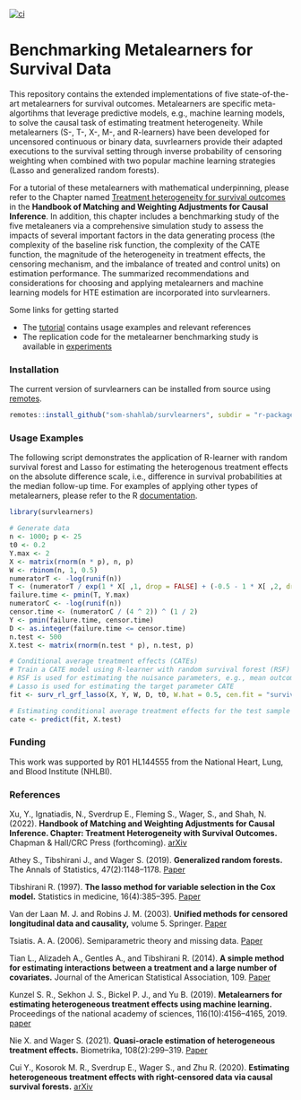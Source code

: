 [![ci](https://github.com/som-shahlab/survlearners/actions/workflows/main.yml/badge.svg)](https://github.com/som-shahlab/survlearners/actions/workflows/main.yml)

# Benchmarking Metalearners for Survival Data

This repository contains the extended implementations of five state-of-the-art metalearners for survival outcomes. Metalearners are specific meta-algortihms that leverage predictive models, e.g., machine learning models, to solve the causal task of estimating treatment heterogeneity. While metalearners (S-, T-, X-, M-, and R-learners) have been developed for uncensored continuous or binary data, suvrlearners provide their adapted executions to the survival setting through inverse probability of censoring weighting when combined with two popular machine learning strategies (Lasso and generalized random forests).

For a tutorial of these metalearners with mathematical underpinning, please refer to the Chapter named [Treatment heterogeneity for survival outcomes]() in the **Handbook of Matching and Weighting Adjustments for Causal Inference**. In addition, this chapter includes a benchmarking study of the five metaleaners via a comprehensive simulation study to assess the impacts of several important factors in the data generating process (the complexity of the baseline risk function, the complexity of the CATE function, the magnitude of the heterogeneity in treatment effects, the censoring mechanism, and the imbalance of treated and control units) on estimation performance. The summarized recommendations and considerations for choosing and applying metalearners and machine learning models for HTE estimation are incorporated into survlearners.

Some links for getting started

* The [tutorial](https://som-shahlab.github.io/survlearners/) contains usage examples and relevant references
* The replication code for the metalearner benchmarking study is available in [experiments](https://github.com/som-shahlab/survlearners/tree/master/experiments)

### Installation
The current version of survlearners can be installed from source using [remotes](https://cran.r-project.org/web/packages/remotes/index.html).

```R
remotes::install_github("som-shahlab/survlearners", subdir = "r-package/survlearners")
```
### Usage Examples

The following script demonstrates the application of R-learner with random survival forest and Lasso for estimating the heterogenous treatment effects on the absolute  difference scale, i.e., difference in survival probabilities at the median follow-up time. For examples of applying other types of metalearners, please refer to the R [documentation](https://som-shahlab.github.io/survlearners/reference/index.html).

```R
library(survlearners)

# Generate data
n <- 1000; p <- 25
t0 <- 0.2
Y.max <- 2
X <- matrix(rnorm(n * p), n, p)
W <- rbinom(n, 1, 0.5)
numeratorT <- -log(runif(n))
T <- (numeratorT / exp(1 * X[ ,1, drop = FALSE] + (-0.5 - 1 * X[ ,2, drop = FALSE]) * W)) ^ 2
failure.time <- pmin(T, Y.max)
numeratorC <- -log(runif(n))
censor.time <- (numeratorC / (4 ^ 2)) ^ (1 / 2)
Y <- pmin(failure.time, censor.time)
D <- as.integer(failure.time <= censor.time)
n.test <- 500
X.test <- matrix(rnorm(n.test * p), n.test, p)

# Conditional average treatment effects (CATEs)
# Train a CATE model using R-learner with random survival forest (RSF) and Lasso
# RSF is used for estimating the nuisance parameters, e.g., mean outcome and censoring weights
# Lasso is used for estimating the target parameter CATE
fit <- surv_rl_grf_lasso(X, Y, W, D, t0, W.hat = 0.5, cen.fit = "survival.forest")

# Estimating conditional average treatment effects for the test sample
cate <- predict(fit, X.test)
```

### Funding

This work was supported by R01 HL144555 from the National Heart, Lung, and Blood Institute (NHLBI).

### References
Xu, Y., Ignatiadis, N., Sverdrup E., Fleming S., Wager, S.,  and Shah, N. (2022). **Handbook of Matching and Weighting Adjustments for Causal Inference. Chapter: Treatment Heterogeneity with Survival Outcomes.** Chapman \& Hall/CRC Press (forthcoming). [arXiv]()

Athey S., Tibshirani J., and Wager S. (2019). **Generalized random forests.** The Annals of Statistics, 47(2):1148–1178. [Paper](https://projecteuclid.org/journals/annals-of-statistics/volume-47/issue-2/Generalized-random-forests/10.1214/18-AOS1709.full)

Tibshirani R. (1997). **The lasso method for variable selection in the Cox model.** Statistics in medicine, 16(4):385–395. [Paper](https://onlinelibrary.wiley.com/doi/abs/10.1002/(SICI)1097-0258(19970228)16:4%3C385::AID-SIM380%3E3.0.CO;2-3)

Van der Laan M. J. and Robins J. M. (2003). **Unified methods for censored longitudinal data and causality,** volume 5. Springer. [Paper](https://link.springer.com/book/10.1007/978-0-387-21700-0)

Tsiatis. A. A. (2006). Semiparametric theory and missing data. [Paper](https://link.springer.com/book/10.1007/0-387-37345-4)

Tian L., Alizadeh A., Gentles A., and Tibshirani R. (2014). **A simple method for estimating interactions between a treatment and a large number of covariates.** Journal of the American Statistical Association, 109. [Paper](https://www.tandfonline.com/doi/full/10.1080/01621459.2014.951443)

Kunzel S. R., Sekhon J. S., Bickel P. J., and Yu B. (2019). **Metalearners for estimating heterogeneous treatment effects using machine learning.** Proceedings of the national academy of sciences, 116(10):4156–4165, 2019. [paper](https://www.pnas.org/doi/abs/10.1073/pnas.1804597116)

Nie X. and Wager S. (2021). **Quasi-oracle estimation of heterogeneous treatment effects.** Biometrika, 108(2):299–319. [Paper](https://academic.oup.com/biomet/article/108/2/299/5911092?login=true)

Cui Y., Kosorok M. R., Sverdrup E., Wager S., and Zhu R. (2020). **Estimating heterogeneous treatment effects with right-censored data via causal survival forests.** [arXiv](https://arxiv.org/abs/2001.09887)
